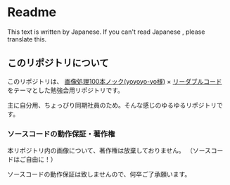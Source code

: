 # Readme

This text is written by Japanese.
If you can't read Japanese , please translate this.

## このリポジトリについて

このリポジトリは、
[画像処理100本ノック(yoyoyo-yo様)](https://github.com/yoyoyo-yo/Gasyori100knock/)
×
[リーダブルコード](https://www.amazon.co.jp/dp/4873115655/ref=cm_sw_em_r_mt_dp_U_0D2ADbWE19VQQ)
をテーマとした勉強会用リポジトリです。

主に自分用、ちょっぴり同期社員のため。そんな感じのゆるゆるリポジトリです。

### ソースコードの動作保証・著作権

本リポジトリ内の画像について、著作権は放棄しておりません。
（ソースコードはご自由に！）

ソースコードの動作保証は致しませんので、何卒ご了承願います。
